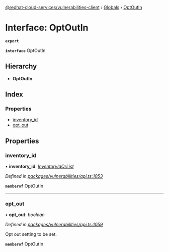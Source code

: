 [@redhat-cloud-services/vulnerabilities-client](../README.md) › [Globals](../globals.md) › [OptOutIn](optoutin.md)

# Interface: OptOutIn

**`export`** 

**`interface`** OptOutIn

## Hierarchy

* **OptOutIn**

## Index

### Properties

* [inventory_id](optoutin.md#inventory_id)
* [opt_out](optoutin.md#opt_out)

## Properties

###  inventory_id

• **inventory_id**: *[InventoryIdOrList](inventoryidorlist.md)*

*Defined in [packages/vulnerabilities/api.ts:1053](https://github.com/RedHatInsights/javascript-clients/blob/master/packages/vulnerabilities/api.ts#L1053)*

**`memberof`** OptOutIn

___

###  opt_out

• **opt_out**: *boolean*

*Defined in [packages/vulnerabilities/api.ts:1059](https://github.com/RedHatInsights/javascript-clients/blob/master/packages/vulnerabilities/api.ts#L1059)*

Opt out setting to be set.

**`memberof`** OptOutIn
